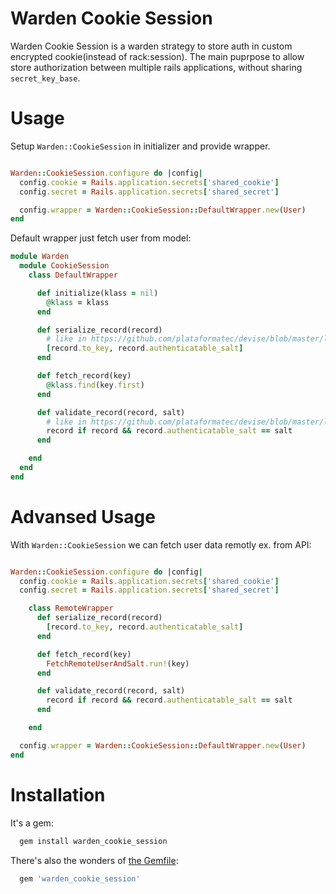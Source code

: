 # Warden Cookie Session

Warden Cookie Session is a warden strategy to store auth in custom encrypted cookie(instead of rack:session).
The main puprpose to allow store authorization between multiple rails applications, without sharing `secret_key_base`.  


# Usage

Setup `Warden::CookieSession` in initializer and provide wrapper.

```ruby

Warden::CookieSession.configure do |config|
  config.cookie = Rails.application.secrets['shared_cookie']
  config.secret = Rails.application.secrets['shared_secret']

  config.wrapper = Warden::CookieSession::DefaultWrapper.new(User)
end
```

Default wrapper just fetch user from model:
```ruby
module Warden
  module CookieSession
    class DefaultWrapper

      def initialize(klass = nil)
        @klass = klass
      end

      def serialize_record(record)
        # like in https://github.com/plataformatec/devise/blob/master/lib/devise/models/authenticatable.rb
        [record.to_key, record.authenticatable_salt]
      end

      def fetch_record(key)
        @klass.find(key.first)
      end

      def validate_record(record, salt)
        # like in https://github.com/plataformatec/devise/blob/master/lib/devise/models/authenticatable.rb
        record if record && record.authenticatable_salt == salt
      end

    end
  end
end
```

# Advansed Usage

With `Warden::CookieSession` we can fetch user data remotly ex. from API:

```ruby

Warden::CookieSession.configure do |config|
  config.cookie = Rails.application.secrets['shared_cookie']
  config.secret = Rails.application.secrets['shared_secret']

    class RemoteWrapper
      def serialize_record(record)
        [record.to_key, record.authenticatable_salt]
      end

      def fetch_record(key)
        FetchRemoteUserAndSalt.run!(key)
      end

      def validate_record(record, salt)
        record if record && record.authenticatable_salt == salt
      end

    end

  config.wrapper = Warden::CookieSession::DefaultWrapper.new(User)
end
```


# Installation

It's a gem:
```bash
  gem install warden_cookie_session
```
There's also the wonders of [the Gemfile](http://bundler.io):
```ruby
  gem 'warden_cookie_session'
```